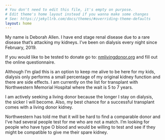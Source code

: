 ```yaml
---
# You don't need to edit this file, it's empty on purpose.
# Edit theme's home layout instead if you wanna make some changes
# See: https://jekyllrb.com/docs/themes/#overriding-theme-defaults
layout: home
---
```

My name is Deborah Allen.  I have end stage renal disease due to a rare disease that’s attacking my kidneys.  I’ve been on dialysis every night since February, 2019.

If you would like to be tested to donate go to: [nmlivingdonor.org](nmlivingdonor.org) and fill out the online questionnaire.

Although I’m glad this is an option to keep me alive to be here for my kids, dialysis only performs a small percentage of my original kidney function and there are side effects.  I am currently on the list for transplant with Northwestern Memorial Hospital where the wait is 5 to 7 years.

I am actively seeking a living donor because the longer I stay on dialysis, the sicker I will become.  Also, my best chance for a successful transplant comes with a living donor kidney.  

Northwestern has told me that it will be hard to find a comparable donor and I’ve had several people test for me who are not a match.  I’m looking for people who have type O blood and would be willing to test and see if they might be compatible to give me their spare kidney.